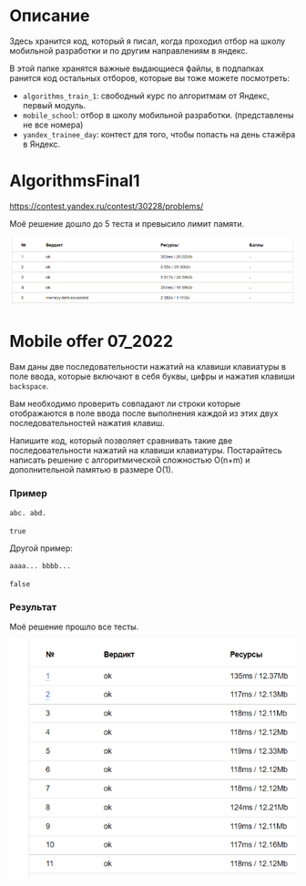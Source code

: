 # Описание

Здесь хранится код, который я писал, когда проходил отбор на школу мобильной разработки и по другим направлениям в яндекс.

В этой папке хранятся важные выдающиеся файлы, в подпапках ранится код остальных отборов, которые вы тоже можете посмотреть:

- `algorithms_train_1`: свободный курс по алгоритмам от Яндекс, первый модуль.
- `mobile_school`: отбор в школу мобильной разработки. (представлены не все номера)
- `yandex_trainee_day`: контест для того, чтобы попасть на день стажёра в Яндекс.

# AlgorithmsFinal1

https://contest.yandex.ru/contest/30228/problems/

Моё решение дошло до 5 теста и превысило лимит памяти.

![Log](https://github.com/Prikalel/OldCode/blob/main/DeadProjects/yandex_competition/AlgorithmsFinal1.png?raw=true)

# Mobile offer 07_2022

Вам даны две последовательности нажатий на клавиши клавиатуры в поле ввода, которые включают в себя буквы, цифры и нажатия клавиши `backspace`.

Вам необходимо проверить совпадают ли строки которые отображаются в поле ввода после выполнения каждой из этих двух последовательностей нажатия клавиш.

Напишите код, который позволяет сравнивать такие две последовательности нажатий на клавиши клавиатуры. Постарайтесь написать решение c алгоритмической сложностью O(n+m) и дополнительной памятью в размере O(1).

### Пример

```
abc. abd.

true
```
Другой пример:
```
aaaa... bbbb...

false
```

### Результат

Моё решение прошло все тесты.

![Log](https://github.com/Prikalel/OldCode/blob/main/DeadProjects/yandex_competition/MobileOffer_2022_07.png?raw=true)
